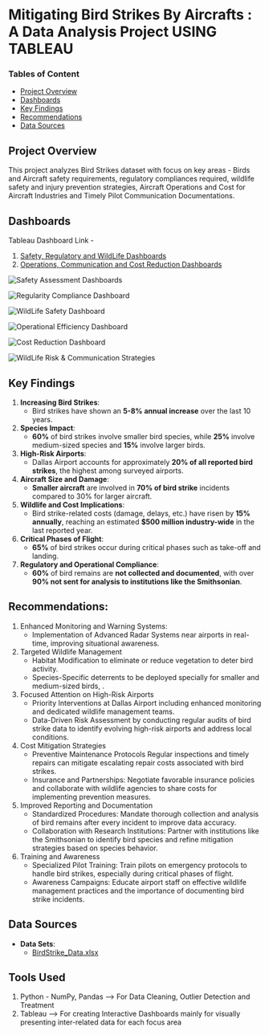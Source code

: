 # Mitigating Bird Strikes By Aircrafts : A Data Analysis Project USING TABLEAU

### Tables of Content
- [Project Overview](#project-overview)
- [Dashboards](#dashboards)
- [Key Findings](#key-findings)
- [Recommendations](#recommendations)
- [Data Sources](#data-sources)


## Project Overview
This project analyzes Bird Strikes dataset with focus on key areas - Birds and Aircraft safety requirements, regulatory compliances required, 
wildlife safety and injury prevention strategies, Aircraft Operations and Cost for Aircraft Industries and Timely Pilot Communication Documentations.


## Dashboards

Tableau Dashboard Link - 
1. [Safety, Regulatory and WildLife Dashboards](https://public.tableau.com/views/MIHIRMAY2024_C7_S4_MitigatingBirdStrikesinAviation-Part1/MAINSCREEN?:language=en-US&publish=yes&:sid=&:redirect=auth&:display_count=n&:origin=viz_share_link)
2. [Operations, Communication and Cost Reduction Dashboards](https://public.tableau.com/views/MIHIRMAY2024_C7_S5_MitigatingBirdStrikesinAviation-Part2/MAINSCREEN?:language=en-US&publish=yes&:sid=&:redirect=auth&:display_count=n&:origin=viz_share_link)

![Safety Assessment Dashboards](https://github.com/user-attachments/assets/04d972a1-4789-4f66-9994-ba00d981731e)

![Regularity Compliance Dashboard](https://github.com/user-attachments/assets/428d79d9-e572-4c74-846e-06e87bf36c89)

![WildLife Safety Dashboard](https://github.com/user-attachments/assets/e170af0d-2ebb-4677-8a38-1099dfc40a8e)

![Operational Efficiency Dashboard](https://github.com/user-attachments/assets/e9d5a922-15b3-4590-9796-48380e317ba9)

![Cost Reduction Dashboard](https://github.com/user-attachments/assets/15a1b58a-be9e-4c7f-b814-dc45c26af5a5)

![WildLife Risk & Communication Strategies](https://github.com/user-attachments/assets/a41664cc-9f70-4277-92a1-c842ee7a9e61)


## Key Findings

1. **Increasing Bird Strikes**:
      - Bird strikes have shown an **5-8% annual increase** over the last 10 years.
2. **Species Impact**:
      - **60%** of bird strikes involve smaller bird species, while **25%** involve medium-sized species and **15%** involve larger birds.
3. **High-Risk Airports**:
      - Dallas Airport accounts for approximately **20% of all reported bird strikes**, the highest among surveyed airports.
4. **Aircraft Size and Damage**:
      - **Smaller aircraft** are involved in **70% of bird strike** incidents compared to 30% for larger aircraft.
5. **Wildlife and Cost Implications**:
      - Bird strike-related costs (damage, delays, etc.) have risen by **15% annually**, reaching an estimated **$500 million industry-wide** in the last reported year.
6. **Critical Phases of Flight**:
      - **65%** of bird strikes occur during critical phases such as take-off and landing.
7. **Regulatory and Operational Compliance**:
      - **60%** of bird remains are **not collected and documented**, with over **90% not sent for analysis to institutions like the Smithsonian**.

## Recommendations:
1. Enhanced Monitoring and Warning Systems:
    - Implementation of Advanced Radar Systems near airports in real-time, improving situational awareness.
2. Targeted Wildlife Management
    - Habitat Modification to eliminate or reduce vegetation to deter bird activity.
    - Species-Specific deterrents to be deployed specially for smaller and medium-sized birds, .
3. Focused Attention on High-Risk Airports
    - Priority Interventions at Dallas Airport including enhanced monitoring and dedicated wildlife management teams.
    - Data-Driven Risk Assessment by conducting regular audits of bird strike data to identify evolving high-risk airports and address local conditions.
4. Cost Mitigation Strategies
    - Preventive Maintenance Protocols Regular inspections and timely repairs can mitigate escalating repair costs associated with bird strikes.
    - Insurance and Partnerships: Negotiate favorable insurance policies and collaborate with wildlife agencies to share costs for implementing prevention measures.
5. Improved Reporting and Documentation
    - Standardized Procedures: Mandate thorough collection and analysis of bird remains after every incident to improve data accuracy.
    - Collaboration with Research Institutions: Partner with institutions like the Smithsonian to identify bird species and refine mitigation strategies based on species behavior.
6. Training and Awareness
    - Specialized Pilot Training: Train pilots on emergency protocols to handle bird strikes, especially during critical phases of flight.
    - Awareness Campaigns: Educate airport staff on effective wildlife management practices and the importance of documenting bird strike incidents.


## Data Sources
- **Data Sets**:
	- [BirdStrike_Data.xlsx](https://github.com/user-attachments/files/17978529/DS1_C7_S4_Project_BirdStrike_Data.xlsx)
 	

## Tools Used
1. Python - NumPy, Pandas 		  --> For Data Cleaning, Outlier Detection and Treatment
2. Tableau 				              --> For creating Interactive Dashboards mainly for visually presenting inter-related data for each focus area





